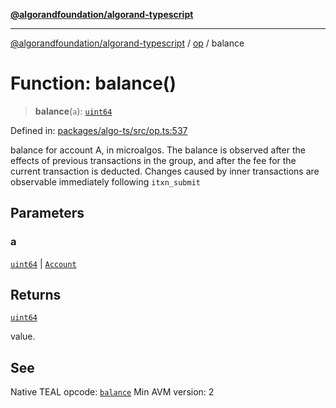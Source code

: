 [**@algorandfoundation/algorand-typescript**](../../README.md)

***

[@algorandfoundation/algorand-typescript](../../README.md) / [op](../README.md) / balance

# Function: balance()

> **balance**(`a`): [`uint64`](../../index/type-aliases/uint64.md)

Defined in: [packages/algo-ts/src/op.ts:537](https://github.com/algorandfoundation/puya-ts/blob/main/packages/algo-ts/src/op.ts#L537)

balance for account A, in microalgos. The balance is observed after the effects of previous transactions in the group, and after the fee for the current transaction is deducted. Changes caused by inner transactions are observable immediately following `itxn_submit`

## Parameters

### a

[`uint64`](../../index/type-aliases/uint64.md) | [`Account`](../../index/type-aliases/Account.md)

## Returns

[`uint64`](../../index/type-aliases/uint64.md)

value.

## See

Native TEAL opcode: [`balance`](https://dev.algorand.co/reference/algorand-teal/opcodes#balance)
Min AVM version: 2
